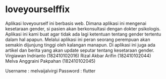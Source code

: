 # loveyourselffix

Aplikasi loveyourself ini berbasis web. Dimana aplikasi ini mengenai kesetaraan gender, si pasien akan berkonsultasi dengan dokter psikologis. Aplikasi ini kami buat agar tidak ada lagi ketentuan tentang gender tertentu dalam hal apapun. Melalui aplikasi ini peran seorang perempuan akan semakin dijunjung tinggi oleh kalangan manapun. Di aplikasi ini juga ada artikel dan berita yang akan update seputar tentang kesetaraan gender.
Virgiawan Indrianto (182410102016)
Rizal Akbar Arifin (182410102044)
Melva Anggraini Pakpahan (182410102045)

Username : melvaijalvirgi
Password : flutter
